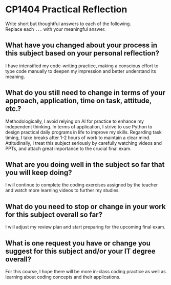 # CP1404 Practical Reflection

Write short but thoughtful answers to each of the following.  
Replace each `...` with your meaningful answer.

## What have you changed about your process in this subject based on your personal reflection?

I have intensified my code-writing practice, making a conscious effort to type code manually to deepen my impression and better understand its meaning.


## What do you still need to change in terms of your approach, application, time on task, attitude, etc.?

Methodologically, I avoid relying on AI for practice to enhance my independent thinking. 
In terms of application, I strive to use Python to design practical daily programs in life to improve my skills. 
Regarding task timing, I take breaks after 1-2 hours of work to maintain a clear mind. 
Attitudinally, I treat this subject seriously by carefully watching videos and PPTs, and attach great importance to the crucial final exam.

## What are you doing well in the subject so far that you will keep doing?

I will continue to complete the coding exercises assigned by the teacher and watch more learning videos to further my studies.

## What do you need to stop or change in your work for this subject overall so far?

I will adjust my review plan and start preparing for the upcoming final exam.

## What is one request you have or change you suggest for this subject and/or your IT degree overall?

For this course, I hope there will be more in-class coding practice as well as learning about coding concepts and their applications.
